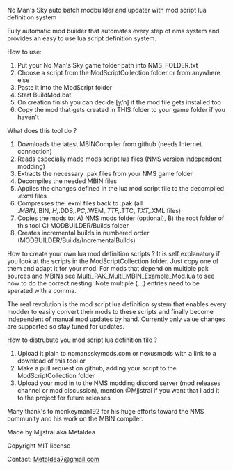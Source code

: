 No Man's Sky auto batch modbuilder and updater with mod script lua definition system

Fully automatic mod builder that automates every step of nms system and provides an easy to use lua script definition system.

How to use:
1. Put your No Man's Sky game folder path into NMS_FOLDER.txt
2. Choose a script from the ModScriptCollection folder or from anywhere else
3. Paste it into the ModScript folder
4. Start BuildMod.bat 
5. On creation finish you can decide [y/n] if the mod file gets installed too
6. Copy the mod that gets created in THIS folder to your game folder if you haven't 

What does this tool do ?
1. Downloads the latest MBINCompiler from github (needs Internet connection)
2. Reads especially made mods script lua files (NMS version independent modding)
3. Extracts the necessary .pak files from your NMS game folder
4. Decompiles the needed MBIN files 
5. Applies the changes defined in the lua mod script file to the decompiled .exml files 
6. Compresses the .exml files back to .pak (all *.MBIN,*.BIN,*.H,*.DDS,*.PC,*.WEM,*.TTF,*.TTC,*.TXT,*.XML files)
7. Copies the mods to:  A) NMS mods folder (optional), B) the root folder of this tool C) MODBUILDER/Builds folder 
8. Creates incremental builds in numbered order (MODBUILDER/Builds/IncrementalBuilds)

How to create your own lua mod definition scripts ?
It is self explanatory if you look at the scripts in the ModScriptCollection folder. Just copy one of them and adapt it for your mod.
For mods that depend on multiple pak sources and MBINs see Multi_PAK_Multi_MBIN_Example_Mod.lua to see how to do the correct nesting.
Note multiple {...} entries need to be sperated with a comma.

The real revolution is the mod script lua definition system that enables every modder to easily convert their mods to these scripts and finally
become independent of manual mod updates by hand.
Currently only value changes are supported so stay tuned for updates.

How to distrubute you mod script lua definition file ?
1. Upload it plain to nomansskymods.com or nexusmods with a link to a download of this tool or
2. Make a pull request on github, adding your script to the ModScriptCollection folder
3. Upload your mod in to the NMS modding discord server (mod releases channel or mod discussion), mention @Mjjstral if you want that I add it to the project for future releases

Many thank's to monkeyman192 for his huge efforts toward the NMS community and his work on the MBIN compiler.

Made by Mjjstral aka MetaIdea

Copyright MIT license

Contact: MetaIdea7@gmail.com



